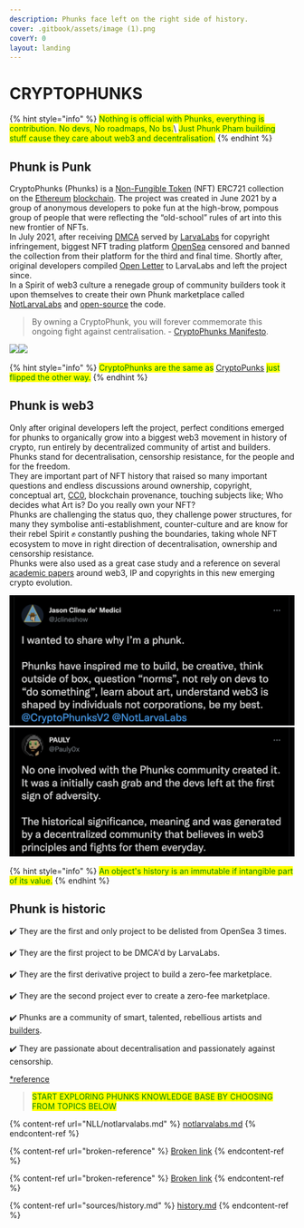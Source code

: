 ```yaml
---
description: Phunks face left on the right side of history.
cover: .gitbook/assets/image (1).png
coverY: 0
layout: landing
---
```


# CRYPTOPHUNKS

{% hint style="info" %}
<mark style="color:green;">Nothing is official with Phunks, everything is contribution. No devs, No roadmaps, No bs.</mark>\ <mark style="color:green;">Just Phunk Pham building stuff cause they care about web3 and decentralisation.</mark>&#x20;
{% endhint %}

## Phunk is Punk

CryptoPhunks (Phunks) is a [Non-Fungible Token](https://en.wikipedia.org/wiki/Non-fungible\_token) (NFT) ERC721 collection on the [Ethereum](https://en.wikipedia.org/wiki/Ethereum) [blockchain](https://en.wikipedia.org/wiki/Blockchain). The project was created in June 2021 by a group of anonymous developers to poke fun at the high-brow, pompous group of people that were reflecting the “old-school” rules of art into this new frontier of NFTs. \
In July 2021, after receiving [DMCA](https://twitter.com/CryptoPhunks/status/1415001685986922499?s=20\&t=YRRn6i6uXhGV5Cgl\_pJeQA) served by [LarvaLabs](https://larvalabs.com) for copyright infringement, biggest NFT trading platform [OpenSea](https://opensea.io/assets/0xf07468ead8cf26c752c676e43c814fee9c8cf402/8348) censored and banned the collection from their platform for the third and final time. Shortly after, original developers compiled [Open Letter](https://foundation.app/@cryptophunks/foundation/62017) to LarvaLabs and left the project since.\
In a Spirit of web3 culture a renegade group of community builders took it upon themselves to create their own Phunk marketplace called [NotLarvaLabs](NLL/notlarvalabs.md) and [open-source](sources/open-sourced.md) the code.

> By owning a CryptoPhunk, you will forever commemorate this ongoing fight against centralisation. - [CryptoPhunks Manifesto](https://phunks.medium.com/the-cryptophunks-manifesto-785c7348e558).

![](<.gitbook/assets/Phunk\_4156 (1).png>)![](.gitbook/assets/Phunk\_4156.png)

{% hint style="info" %}
<mark style="color:green;">CryptoPhunks are the same as</mark> [CryptoPunks](https://www.larvalabs.com/cryptopunks) <mark style="color:green;">just flipped the other way.</mark>
{% endhint %}

## Phunk is web3

Only after original developers left the project, perfect conditions emerged for phunks to organically grow into a biggest web3 movement in history of crypto, run entirely by decentralized community of artist and builders.\
Phunks stand for decentralisation, censorship resistance, for the people and for the freedom. \
They are important part of NFT history that raised so many important questions and endless discussions around ownership, copyright, conceptual art, [CC0](https://creativecommons.org/publicdomain/zero/1.0/deed.en), blockchain provenance, touching subjects like; Who decides what Art is? Do you really own your NFT?\
Phunks are challenging the status quo, they challenge power structures, for many they symbolise anti-establishment, counter-culture and are know for their rebel Spirit :fist: constantly pushing the boundaries, taking whole NFT ecosystem to move in right direction of decentralisation, ownership and censorship resistance.\
Phunks were also used as a great case study and a reference on several [academic papers](https://papers.ssrn.com/sol3/papers.cfm?abstract\_id=4029323) around web3, IP and copyrights in this new emerging crypto evolution.&#x20;

&#x20;      ![](<.gitbook/assets/Bildschirmfoto 2022-03-10 um 21.18.54.png>)        ![](<.gitbook/assets/Bildschirmfoto 2022-03-10 um 21.18.31.png>)

{% hint style="info" %}
<mark style="color:green;">An object's history is an immutable if intangible part of its value.</mark>
{% endhint %}

## Phunk is historic

✔️ They are the first and only project to be delisted from OpenSea 3 times.&#x20;

✔️ They are the first project to be DMCA'd by LarvaLabs.&#x20;

✔️ They are the first derivative project to build a zero-fee marketplace.

✔️ They are the second project ever to create a zero-fee marketplace.&#x20;

✔️ Phunks are a community of smart, talented, rebellious artists and [builders](sources/open-sourced.md).&#x20;

✔️ They are passionate about decentralisation and passionately against censorship.

[\*reference](social-media/threads.md)

> <mark style="color:green;">START EXPLORING PHUNKS KNOWLEDGE BASE BY CHOOSING FROM TOPICS BELOW</mark>

{% content-ref url="NLL/notlarvalabs.md" %}
[notlarvalabs.md](NLL/notlarvalabs.md)
{% endcontent-ref %}

{% content-ref url="broken-reference" %}
[Broken link](broken-reference)
{% endcontent-ref %}

{% content-ref url="broken-reference" %}
[Broken link](broken-reference)
{% endcontent-ref %}

{% content-ref url="sources/history.md" %}
[history.md](sources/history.md)
{% endcontent-ref %}
